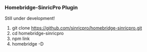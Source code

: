 ### Homebridge-SinricPro Plugin

Still under development!

1. git clone https://github.com/sinricpro/homebridge-sinricpro.git
2. cd homebridge-sinricpro
3. npm link
3. homebridge -D

